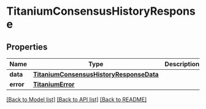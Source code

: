 # TitaniumConsensusHistoryResponse


## Properties
Name | Type | Description | Notes
------------ | ------------- | ------------- | -------------
**data** | [**TitaniumConsensusHistoryResponseData**](TitaniumConsensusHistoryResponseData.md) |  | [optional] 
**error** | [**TitaniumError**](TitaniumError.md) |  | [optional] 

[[Back to Model list]](../README.md#documentation-for-models) [[Back to API list]](../README.md#documentation-for-api-endpoints) [[Back to README]](../README.md)


